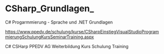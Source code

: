 # CSharp_Grundlagen_
C# Progarmmierung - Sprache und .NET Grundlagen

https://www.ppedv.de/schulung/kurse/CSharpEinstiegVisualStudioProgrammierungSchulungKursSeminarTraining.aspx

C# CSHarp PPEDV AG Weiterbildung Kurs Schulung Training
